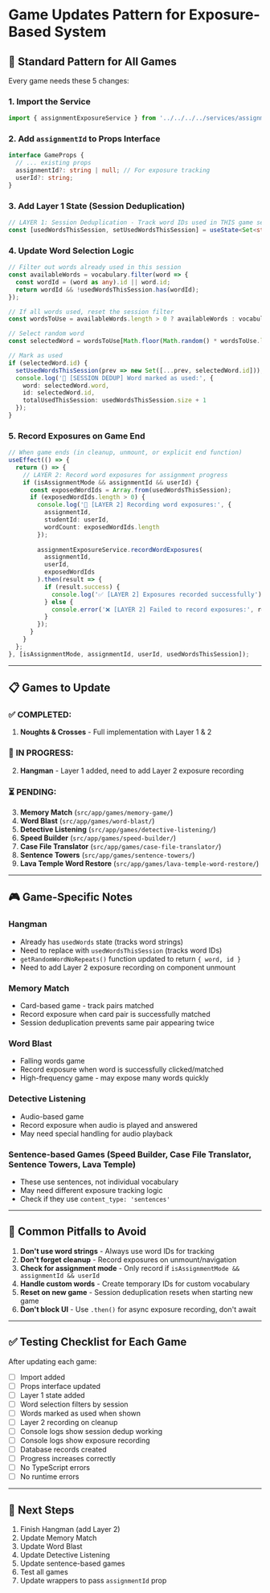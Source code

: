 # Game Updates Pattern for Exposure-Based System

## 🎯 **Standard Pattern for All Games**

Every game needs these 5 changes:

### **1. Import the Service**
```typescript
import { assignmentExposureService } from '../../../../services/assignments/AssignmentExposureService';
```

### **2. Add `assignmentId` to Props Interface**
```typescript
interface GameProps {
  // ... existing props
  assignmentId?: string | null; // For exposure tracking
  userId?: string;
}
```

### **3. Add Layer 1 State (Session Deduplication)**
```typescript
// LAYER 1: Session Deduplication - Track word IDs used in THIS game session
const [usedWordsThisSession, setUsedWordsThisSession] = useState<Set<string>>(new Set());
```

### **4. Update Word Selection Logic**
```typescript
// Filter out words already used in this session
const availableWords = vocabulary.filter(word => {
  const wordId = (word as any).id || word.id;
  return wordId && !usedWordsThisSession.has(wordId);
});

// If all words used, reset the session filter
const wordsToUse = availableWords.length > 0 ? availableWords : vocabulary;

// Select random word
const selectedWord = wordsToUse[Math.floor(Math.random() * wordsToUse.length)];

// Mark as used
if (selectedWord.id) {
  setUsedWordsThisSession(prev => new Set([...prev, selectedWord.id]));
  console.log('🎯 [SESSION DEDUP] Word marked as used:', {
    word: selectedWord.word,
    id: selectedWord.id,
    totalUsedThisSession: usedWordsThisSession.size + 1
  });
}
```

### **5. Record Exposures on Game End**
```typescript
// When game ends (in cleanup, unmount, or explicit end function)
useEffect(() => {
  return () => {
    // LAYER 2: Record word exposures for assignment progress
    if (isAssignmentMode && assignmentId && userId) {
      const exposedWordIds = Array.from(usedWordsThisSession);
      if (exposedWordIds.length > 0) {
        console.log('📝 [LAYER 2] Recording word exposures:', {
          assignmentId,
          studentId: userId,
          wordCount: exposedWordIds.length
        });
        
        assignmentExposureService.recordWordExposures(
          assignmentId,
          userId,
          exposedWordIds
        ).then(result => {
          if (result.success) {
            console.log('✅ [LAYER 2] Exposures recorded successfully');
          } else {
            console.error('❌ [LAYER 2] Failed to record exposures:', result.error);
          }
        });
      }
    }
  };
}, [isAssignmentMode, assignmentId, userId, usedWordsThisSession]);
```

---

## 📋 **Games to Update**

### ✅ **COMPLETED:**
1. **Noughts & Crosses** - Full implementation with Layer 1 & 2

### 🔄 **IN PROGRESS:**
2. **Hangman** - Layer 1 added, need to add Layer 2 exposure recording

### ⏳ **PENDING:**
3. **Memory Match** (`src/app/games/memory-game/`)
4. **Word Blast** (`src/app/games/word-blast/`)
5. **Detective Listening** (`src/app/games/detective-listening/`)
6. **Speed Builder** (`src/app/games/speed-builder/`)
7. **Case File Translator** (`src/app/games/case-file-translator/`)
8. **Sentence Towers** (`src/app/games/sentence-towers/`)
9. **Lava Temple Word Restore** (`src/app/games/lava-temple-word-restore/`)

---

## 🎮 **Game-Specific Notes**

### **Hangman**
- Already has `usedWords` state (tracks word strings)
- Need to replace with `usedWordsThisSession` (tracks word IDs)
- `getRandomWordNoRepeats()` function updated to return `{ word, id }`
- Need to add Layer 2 exposure recording on component unmount

### **Memory Match**
- Card-based game - track pairs matched
- Record exposure when card pair is successfully matched
- Session deduplication prevents same pair appearing twice

### **Word Blast**
- Falling words game
- Record exposure when word is successfully clicked/matched
- High-frequency game - may expose many words quickly

### **Detective Listening**
- Audio-based game
- Record exposure when audio is played and answered
- May need special handling for audio playback

### **Sentence-based Games** (Speed Builder, Case File Translator, Sentence Towers, Lava Temple)
- These use sentences, not individual vocabulary
- May need different exposure tracking logic
- Check if they use `content_type: 'sentences'`

---

## 🚨 **Common Pitfalls to Avoid**

1. **Don't use word strings** - Always use word IDs for tracking
2. **Don't forget cleanup** - Record exposures on unmount/navigation
3. **Check for assignment mode** - Only record if `isAssignmentMode && assignmentId && userId`
4. **Handle custom words** - Create temporary IDs for custom vocabulary
5. **Reset on new game** - Session deduplication resets when starting new game
6. **Don't block UI** - Use `.then()` for async exposure recording, don't await

---

## ✅ **Testing Checklist for Each Game**

After updating each game:

- [ ] Import added
- [ ] Props interface updated
- [ ] Layer 1 state added
- [ ] Word selection filters by session
- [ ] Words marked as used when shown
- [ ] Layer 2 recording on cleanup
- [ ] Console logs show session dedup working
- [ ] Console logs show exposure recording
- [ ] Database records created
- [ ] Progress increases correctly
- [ ] No TypeScript errors
- [ ] No runtime errors

---

## 🎯 **Next Steps**

1. Finish Hangman (add Layer 2)
2. Update Memory Match
3. Update Word Blast
4. Update Detective Listening
5. Update sentence-based games
6. Test all games
7. Update wrappers to pass `assignmentId` prop

